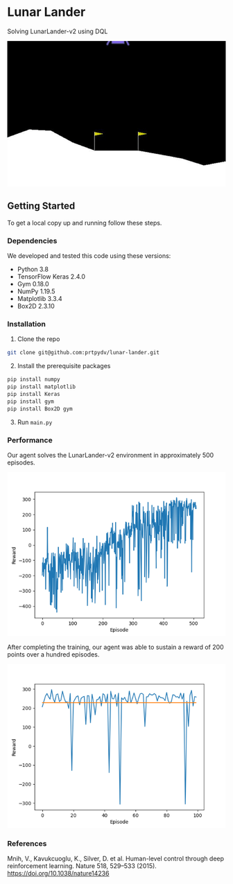 # Lunar Lander
Solving LunarLander-v2 using DQL


![Lunar Lander Gif](https://github.com/prtpydv/lunar-lander/blob/main/gif/LunarLander-v2.gif)


## Getting Started

To get a local copy up and running follow these steps.

### Dependencies
We developed and tested this code using these versions:
* Python 3.8
* TensorFlow Keras 2.4.0
* Gym 0.18.0
* NumPy 1.19.5
* Matplotlib 3.3.4
* Box2D 2.3.10



### Installation

1. Clone the repo
```sh
git clone git@github.com:prtpydv/lunar-lander.git
```
2. Install the prerequisite packages

```sh
pip install numpy
pip install matplotlib
pip install Keras
pip install gym
pip install Box2D gym
``` 


3. Run `main.py`


### Performance
Our agent solves the LunarLander-v2 environment in approximately 500 episodes.

<img src="https://github.com/prtpydv/lunar-lander/blob/main/img/fig%201.png">

After completing the training, our agent was able to sustain a reward of 200 points over a hundred episodes.

<img src="https://github.com/prtpydv/lunar-lander/blob/main/img/fig%202.png">

### References
Mnih, V., Kavukcuoglu, K., Silver, D. et al. Human-level control through deep reinforcement learning. Nature 518, 529–533 (2015). https://doi.org/10.1038/nature14236
